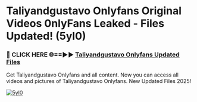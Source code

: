 # Taliyandgustavo Onlyfans Original Videos 0nlyFans Leaked - Files Updated! (5yl0)

<h3>🔴 CLICK HERE 🌐==►► <a href="https://tinyurl.com/2m67pmp6" rel="nofollow">Taliyandgustavo Onlyfans Updated Files</a></h3>

Get Taliyandgustavo Onlyfans and all content. Now you can access all videos and pictures of Taliyandgustavo Onlyfans. New Updated Files 2025!

[![5yl0](https://i.imgur.com/H4QAA4z.gif)](https://tinyurl.com/2m67pmp6)